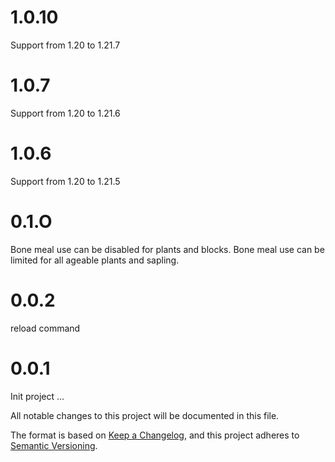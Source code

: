 # 1.0.10
Support from 1.20 to 1.21.7

# 1.0.7
Support from 1.20 to 1.21.6

# 1.0.6
Support from 1.20 to 1.21.5

# 0.1.O
Bone meal use can be disabled for plants and blocks.
Bone meal use can be limited for all ageable plants and sapling.

# 0.0.2
reload command

# 0.0.1
Init project
...

All notable changes to this project will be documented in this file.

The format is based on [Keep a Changelog](https://keepachangelog.com/en/1.1.0/),
and this project adheres to [Semantic Versioning](https://semver.org/spec/v2.0.0.html).